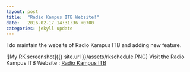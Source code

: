 ```yaml
---
layout: post
title:  "Radio Kampus ITB Website!"
date:   2016-02-17 14:31:36 +0700
categories: jekyll update
---
```

I do maintain the website of Radio Kampus ITB and adding new feature. 

![My RK screenshot]({{ site.url }}/assets/rkschedule.PNG)
Visit the Radio Kampus ITB Website : [Radio Kampus ITB](http://www.radiokampusitb.com)

[jekyll-docs]: http://jekyllrb.com/docs/home
[jekyll-gh]:   https://github.com/jekyll/jekyll
[jekyll-talk]: https://talk.jekyllrb.com/
